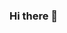 ### Hi there 👋

<!--
**StelinFex/StelinFex** is a ✨ _special_ ✨ repository because its `README.md` (this file) appears on your GitHub profile.

Here are some ideas to get you started:
b
- 🔭 I’m currently working on ...
- 🌱 I’m currently learning ...
- 👯 I’m looking to collaborate on ...
- 🤔 I’m looking for help with ...
- 💬 Ask me about ...
- 📫 How to reach me: ...
- 😄 Pronouns: ...
- ⚡ Fun fact: ...
-->

